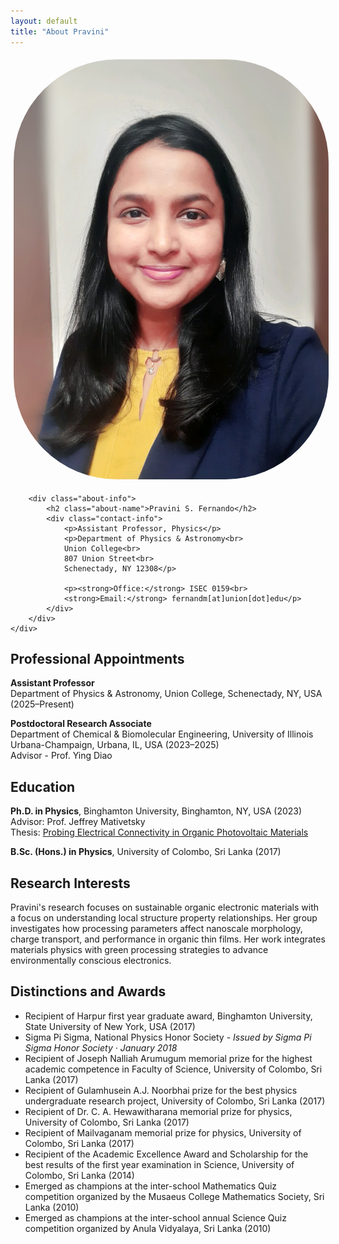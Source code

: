 ```yaml
---
layout: default
title: "About Pravini"
---
```



<div class="about-header">
    <div class="about-content">
        <div class="about-image">
            <img src="/assets/img/pictures/picture.jpg" style="width:240;padding:5px;border-radius:170px;" alt="Dr. Pravini S. Fernando">
        </div>
        
        <div class="about-info">
            <h2 class="about-name">Pravini S. Fernando</h2> 
            <div class="contact-info">
                <p>Assistant Professor, Physics</p>
                <p>Department of Physics & Astronomy<br>
                Union College<br>
                807 Union Street<br>
                Schenectady, NY 12308</p>
                
                <p><strong>Office:</strong> ISEC 0159<br>
                <strong>Email:</strong> fernandm[at]union[dot]edu</p>
            </div>
        </div>
    </div>
</div>

## Professional Appointments

**Assistant Professor**  
Department of Physics & Astronomy, Union College, Schenectady, NY, USA (2025–Present)

**Postdoctoral Research Associate**  
Department of Chemical & Biomolecular Engineering, University of Illinois Urbana-Champaign, Urbana, IL, USA (2023–2025)  
Advisor - Prof. Ying Diao


## Education

**Ph.D. in Physics**, Binghamton University, Binghamton, NY, USA (2023)  
Advisor: Prof. Jeffrey Mativetsky  
Thesis: [Probing Electrical Connectivity in Organic Photovoltaic Materials](https://search.proquest.com/openview/350da57bd6959db953b53b40551adadc/1?pq-origsite=gscholar&cbl=18750&diss=y)

**B.Sc. (Hons.) in Physics**, University of Colombo, Sri Lanka (2017)


## Research Interests

Pravini's research focuses on sustainable organic electronic materials with a focus on understanding local structure property relationships. Her group investigates how processing parameters affect nanoscale morphology, charge transport, and performance in organic thin films. 
Her work integrates materials physics with green processing strategies to advance environmentally conscious electronics.

## Distinctions and Awards

- Recipient of Harpur first year graduate award, Binghamton University, State University of New York, USA (2017)
- Sigma Pi Sigma, National Physics Honor Society - *Issued by Sigma Pi Sigma Honor Society · January 2018*
- Recipient of Joseph Nalliah Arumugum memorial prize for the highest academic competence in Faculty of Science, University of Colombo, Sri Lanka (2017)
- Recipient of Gulamhusein A.J. Noorbhai prize for the best physics undergraduate research project, University of Colombo, Sri Lanka (2017)
- Recipient of Dr. C. A. Hewawitharana memorial prize for physics, University of Colombo, Sri Lanka (2017)
- Recipient of Mailvaganam memorial prize for physics, University of Colombo, Sri Lanka (2017)
- Recipient of the Academic Excellence Award and Scholarship for the best results of the first year examination in Science, University of Colombo, Sri Lanka (2014)
- Emerged as champions at the inter-school Mathematics Quiz competition organized by the Musaeus College Mathematics Society, Sri Lanka (2010)
- Emerged as champions at the inter-school annual Science Quiz competition organized by Anula Vidyalaya, Sri Lanka (2010) 